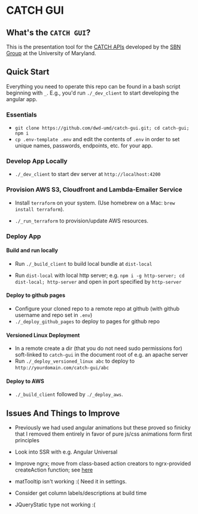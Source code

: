 # CATCH GUI

## What's the `CATCH GUI`?

This is the presentation tool for the [CATCH APIs](https://github.com/dwd-umd/catch-apis) developed by the [SBN Group](https://pds-smallbodies.astro.umd.edu/) at the University of Maryland.

## Quick Start

Everything you need to operate this repo can be found in a bash script beginning with `_`. E.g., you'd run `./_dev_client` to start developing the angular app.

### Essentials

- `git clone https://github.com/dwd-umd/catch-gui.git; cd catch-gui; npm i`
- `cp .env-template .env` and edit the contents of `.env` in order to set unique names, passwords, endpoints, etc. for your app.

### Develop App Locally

- `./_dev_client` to start dev server at `http://localhost:4200`

### Provision AWS S3, Cloudfront and Lambda-Emailer Service

- Install `terraform` on your system. (Use homebrew on a Mac: `brew install terraform`).

- `./_run_terraform` to provision/update AWS resources.

### Deploy App

#### Build and run locally

- Run `./_build_client` to build local bundle at `dist-local`

- Run `dist-local` with local http server; e.g. `npm i -g http-server; cd dist-local; http-server` and open in port specified by `http-server`

#### Deploy to github pages

- Configure your cloned repo to a remote repo at github (with github username and repo set in `.env`)
- `./_deploy_github_pages` to deploy to pages for github repo

#### Versioned Linux Deployment

- In a remote create a dir (that you do not need sudo permissions for) soft-linked to `catch-gui` in the document root of e.g. an apache server
- Run `./_deploy_versioned_linux abc` to deploy to `http://yourdomain.com/catch-gui/abc`

#### Deploy to AWS

- `./_build_client` followed by `./_deploy_aws`.

## Issues And Things to Improve

- Previously we had used angular animations but these proved so finicky that I removed them entirely in favor of pure js/css animations form first principles

- Look into SSR with e.g. Angular Universal

- Improve ngrx; move from class-based action creators to ngrx-provided createAction function; see [here](https://medium.com/angular-in-depth/ngrx-action-creators-redesigned-d396960e46da)

- matTooltip isn't working :( Need it in settings.

- Consider get column labels/descriptions at build time

- JQueryStatic type not working :(
